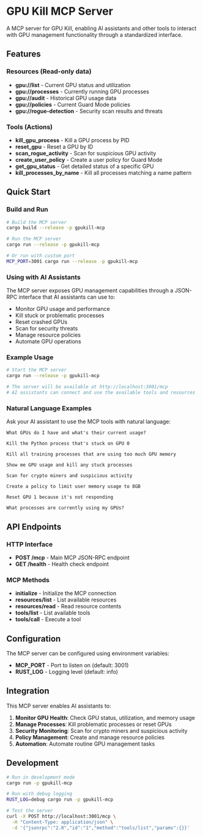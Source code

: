 # GPU Kill MCP Server

A MCP server for GPU Kill, enabling AI assistants and other tools to interact with GPU management functionality through a standardized interface.

## Features

### Resources (Read-only data)
- **gpu://list** - Current GPU status and utilization
- **gpu://processes** - Currently running GPU processes  
- **gpu://audit** - Historical GPU usage data
- **gpu://policies** - Current Guard Mode policies
- **gpu://rogue-detection** - Security scan results and threats

### Tools (Actions)
- **kill_gpu_process** - Kill a GPU process by PID
- **reset_gpu** - Reset a GPU by ID
- **scan_rogue_activity** - Scan for suspicious GPU activity
- **create_user_policy** - Create a user policy for Guard Mode
- **get_gpu_status** - Get detailed status of a specific GPU
- **kill_processes_by_name** - Kill all processes matching a name pattern

## Quick Start

### Build and Run

```bash
# Build the MCP server
cargo build --release -p gpukill-mcp

# Run the MCP server
cargo run --release -p gpukill-mcp

# Or run with custom port
MCP_PORT=3001 cargo run --release -p gpukill-mcp
```

### Using with AI Assistants

The MCP server exposes GPU management capabilities through a JSON-RPC interface that AI assistants can use to:

- Monitor GPU usage and performance
- Kill stuck or problematic processes
- Reset crashed GPUs
- Scan for security threats
- Manage resource policies
- Automate GPU operations

### Example Usage

```bash
# Start the MCP server
cargo run --release -p gpukill-mcp

# The server will be available at http://localhost:3001/mcp
# AI assistants can connect and use the available tools and resources
```

### Natural Language Examples

Ask your AI assistant to use the MCP tools with natural language:

```text
What GPUs do I have and what's their current usage?
```

```text
Kill the Python process that's stuck on GPU 0
```

```text
Kill all training processes that are using too much GPU memory
```

```text
Show me GPU usage and kill any stuck processes
```

```text
Scan for crypto miners and suspicious activity
```

```text
Create a policy to limit user memory usage to 8GB
```

```text
Reset GPU 1 because it's not responding
```

```text
What processes are currently using my GPUs?
```

## API Endpoints

### HTTP Interface

- **POST /mcp** - Main MCP JSON-RPC endpoint
- **GET /health** - Health check endpoint

### MCP Methods

- **initialize** - Initialize the MCP connection
- **resources/list** - List available resources
- **resources/read** - Read resource contents
- **tools/list** - List available tools
- **tools/call** - Execute a tool

## Configuration

The MCP server can be configured using environment variables:

- **MCP_PORT** - Port to listen on (default: 3001)
- **RUST_LOG** - Logging level (default: info)

## Integration

This MCP server enables AI assistants to:

1. **Monitor GPU Health**: Check GPU status, utilization, and memory usage
2. **Manage Processes**: Kill problematic processes or reset GPUs
3. **Security Monitoring**: Scan for crypto miners and suspicious activity
4. **Policy Management**: Create and manage resource policies
5. **Automation**: Automate routine GPU management tasks

## Development

```bash
# Run in development mode
cargo run -p gpukill-mcp

# Run with debug logging
RUST_LOG=debug cargo run -p gpukill-mcp

# Test the server
curl -X POST http://localhost:3001/mcp \
  -H "Content-Type: application/json" \
  -d '{"jsonrpc":"2.0","id":"1","method":"tools/list","params":{}}'
```
